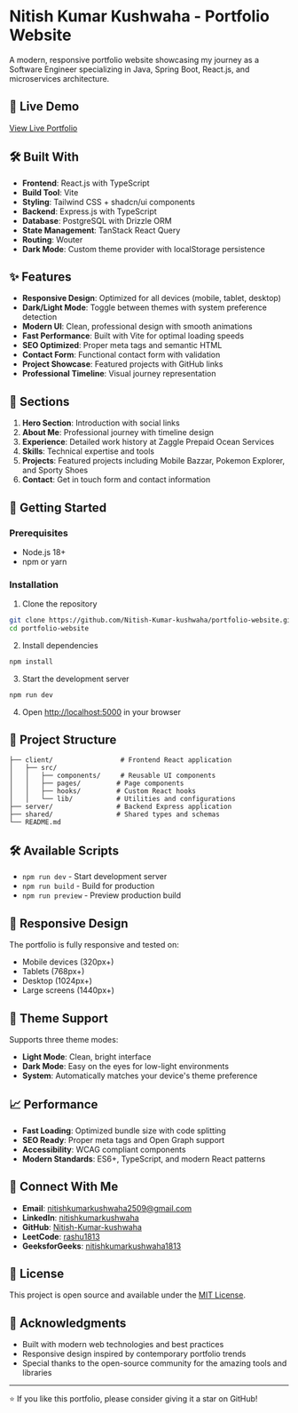 # Nitish Kumar Kushwaha - Portfolio Website

A modern, responsive portfolio website showcasing my journey as a Software Engineer specializing in Java, Spring Boot, React.js, and microservices architecture.

## 🚀 Live Demo

[View Live Portfolio](https://your-portfolio-url-here.com)

## 🛠️ Built With

- **Frontend**: React.js with TypeScript
- **Build Tool**: Vite
- **Styling**: Tailwind CSS + shadcn/ui components
- **Backend**: Express.js with TypeScript
- **Database**: PostgreSQL with Drizzle ORM
- **State Management**: TanStack React Query
- **Routing**: Wouter
- **Dark Mode**: Custom theme provider with localStorage persistence

## ✨ Features

- **Responsive Design**: Optimized for all devices (mobile, tablet, desktop)
- **Dark/Light Mode**: Toggle between themes with system preference detection
- **Modern UI**: Clean, professional design with smooth animations
- **Fast Performance**: Built with Vite for optimal loading speeds
- **SEO Optimized**: Proper meta tags and semantic HTML
- **Contact Form**: Functional contact form with validation
- **Project Showcase**: Featured projects with GitHub links
- **Professional Timeline**: Visual journey representation

## 🎯 Sections

1. **Hero Section**: Introduction with social links
2. **About Me**: Professional journey with timeline design
3. **Experience**: Detailed work history at Zaggle Prepaid Ocean Services
4. **Skills**: Technical expertise and tools
5. **Projects**: Featured projects including Mobile Bazzar, Pokemon Explorer, and Sporty Shoes
6. **Contact**: Get in touch form and contact information

## 🚀 Getting Started

### Prerequisites

- Node.js 18+ 
- npm or yarn

### Installation

1. Clone the repository
```bash
git clone https://github.com/Nitish-Kumar-kushwaha/portfolio-website.git
cd portfolio-website
```

2. Install dependencies
```bash
npm install
```

3. Start the development server
```bash
npm run dev
```

4. Open [http://localhost:5000](http://localhost:5000) in your browser

## 📁 Project Structure

```
├── client/                 # Frontend React application
│   ├── src/
│   │   ├── components/     # Reusable UI components
│   │   ├── pages/         # Page components
│   │   ├── hooks/         # Custom React hooks
│   │   └── lib/           # Utilities and configurations
├── server/                # Backend Express application
├── shared/                # Shared types and schemas
└── README.md
```

## 🛠️ Available Scripts

- `npm run dev` - Start development server
- `npm run build` - Build for production
- `npm run preview` - Preview production build

## 📱 Responsive Design

The portfolio is fully responsive and tested on:
- Mobile devices (320px+)
- Tablets (768px+)
- Desktop (1024px+)
- Large screens (1440px+)

## 🎨 Theme Support

Supports three theme modes:
- **Light Mode**: Clean, bright interface
- **Dark Mode**: Easy on the eyes for low-light environments
- **System**: Automatically matches your device's theme preference

## 📈 Performance

- **Fast Loading**: Optimized bundle size with code splitting
- **SEO Ready**: Proper meta tags and Open Graph support
- **Accessibility**: WCAG compliant components
- **Modern Standards**: ES6+, TypeScript, and modern React patterns

## 🤝 Connect With Me

- **Email**: [nitishkumarkushwaha2509@gmail.com](mailto:nitishkumarkushwaha2509@gmail.com)
- **LinkedIn**: [nitishkumarkushwaha](https://linkedin.com/in/nitishkumarkushwaha)
- **GitHub**: [Nitish-Kumar-kushwaha](https://github.com/Nitish-Kumar-kushwaha)
- **LeetCode**: [rashu1813](https://leetcode.com/u/rashu1813/)
- **GeeksforGeeks**: [nitishkumarkushwaha1813](https://geeksforgeeks.org/user/nitishkumarkushwaha1813/)

## 📄 License

This project is open source and available under the [MIT License](LICENSE).

## 🙏 Acknowledgments

- Built with modern web technologies and best practices
- Responsive design inspired by contemporary portfolio trends
- Special thanks to the open-source community for the amazing tools and libraries

---

⭐ If you like this portfolio, please consider giving it a star on GitHub!